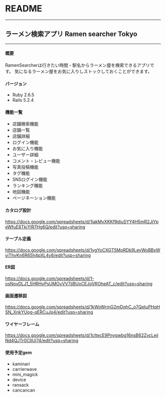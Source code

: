 # README
---
##  ラーメン検索アプリ Ramen searcher Tokyo
---
#### 概要

RamenSearcherは行きたい時間・駅名からラーメン屋を検索できるアプリです。
気になるラーメン屋をお気に入りしストックしておくことができます。


#### バージョン
* Ruby 2.6.5
* Rails 5.2.4

#### 機能一覧
* 店舗検索機能
* 店舗一覧
* 店舗詳細
* ログイン機能
* お気に入り機能
* ユーザー詳細
* コメント・レビュー機能
* 写真投稿機能
* タグ機能
* SNSログイン機能
* ランキング機能
* 地図機能
* ページネーション機能


#### カタログ設計
https://docs.google.com/spreadsheets/d/1iakMvXKKf9djuSYY4H5mR2JjYpeWfuE8TkiYlR7Hg6Q/edit?usp=sharing
#### テーブル定義
https://docs.google.com/spreadsheets/d/1ygYoCXGT5MoRDk9LeyWoBBxWyiThvKn6R65h4pXL4y8/edit?usp=sharing
#### ER図
https://docs.google.com/spreadsheets/d/1-osNovDLJ1_5HRHvPsUMOvVV7jjBUoCEJoVROheAT_c/edit?usp=sharing
#### 画面遷移図
https://docs.google.com/spreadsheets/d/1kWoWrmG2mDqhC_o7QetuPHqHSN_XnkYUog-qERCuJp4/edit?usp=sharing
#### ワイヤーフレーム
https://docs.google.com/spreadsheets/d/1cItecE9Pnygwbg16nsB62ZvcLejiNd4QJTr0CIIUj74/edit?usp=sharing

#### 使用予定gem
* kaminari
* carrierwave
* mini_magick
* device
* ransack
* cancancan

